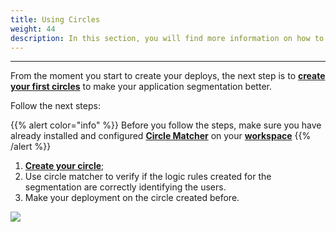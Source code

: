```yaml
---
title: Using Circles
weight: 44
description: In this section, you will find more information on how to use circles.
---
```


---

From the moment you start to create your deploys, the next step is to [**create your first circles**](/reference/circles/) to make your application segmentation better.

Follow the next steps:

{{% alert color="info" %}}
Before you follow the steps, make sure you have already installed and configured [**Circle Matcher**](/reference/circle-matcher/) on your [**workspace**](/get-started/defining-a-workspace/overview/)
{{% /alert %}}

1. [**Create your circle**](/reference/circles/);
2. Use circle matcher to verify if the logic rules created for the segmentation are correctly identifying the users.
3. Make your deployment on the circle created before.

![](/shared/using-circles.gif)
